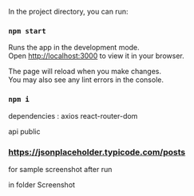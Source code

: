 
In the project directory, you can run:

### `npm start`

Runs the app in the development mode.\
Open [http://localhost:3000](http://localhost:3000) to view it in your browser.

The page will reload when you make changes.\
You may also see any lint errors in the console.

### `npm i`

dependencies :
axios
react-router-dom


api public 

### https://jsonplaceholder.typicode.com/posts

for sample screenshot after run

in folder Screenshot